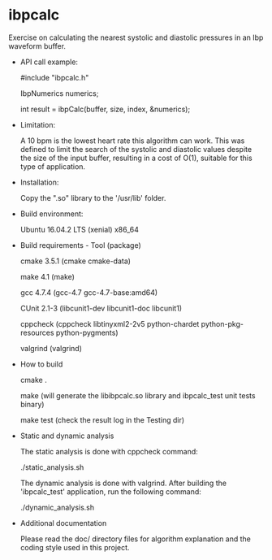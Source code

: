 # ibpcalc

Exercise on calculating the nearest systolic and diastolic pressures in an Ibp
waveform buffer.

* API call example:

     #include "ibpcalc.h"
     
     IbpNumerics numerics;
     
     int result = ibpCalc(buffer, size, index, &numerics);

* Limitation:

     A 10 bpm is the lowest heart rate this algorithm can work. This was defined to
     limit the search of the systolic and diastolic values despite the size of
     the input buffer, resulting in a cost of O(1), suitable for this type of
     application.

* Installation:

     Copy the ".so" library to the '/usr/lib' folder.

* Build environment:

     Ubuntu 16.04.2 LTS (xenial) x86_64

* Build requirements - Tool (package)

     cmake 3.5.1 (cmake cmake-data)
     
     make 4.1  (make)
     
     gcc 4.7.4 (gcc-4.7 gcc-4.7-base:amd64)
     
     CUnit 2.1-3 (libcunit1-dev libcunit1-doc libcunit1)
     
     cppcheck (cppcheck libtinyxml2-2v5 python-chardet python-pkg-resources python-pygments)
     
     valgrind (valgrind)

* How to build

     cmake .
     
     make (will generate the libibpcalc.so library and ibpcalc_test unit tests binary)
     
     make test (check the result log in the Testing dir)

* Static and dynamic analysis

     The static analysis is done with cppcheck command:
     
     ./static_analysis.sh

     The dynamic analysis is done with valgrind. After building the 'ibpcalc_test' application,
     run the following command:
     
     ./dynamic_analysis.sh

* Additional documentation

     Please read the doc/ directory files for algorithm explanation and the coding
     style used in this project.     
